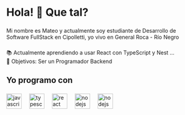 <h1 align="left">Hola! 👋 Que tal?</h1>

###

<p align="left">Mi nombre es Mateo y actualmente soy estudiante de Desarrollo de Software FullStack en Cipolletti, yo vivo en General Roca - Río Negro</p>

###

<p align="left">📚 Actualmente aprendiendo a usar React con TypeScript y Nest ...<br>🎯 Objetivos: Ser un Programador Backend<br></p>

###

<h2 align="left">Yo programo con</h2>

###

<div align="left">
  <img src="https://cdn.jsdelivr.net/gh/devicons/devicon/icons/javascript/javascript-original.svg" height="40" alt="javascript logo"  />
  <img width="12" />
  <img src="https://cdn.jsdelivr.net/gh/devicons/devicon/icons/typescript/typescript-original.svg" height="40" alt="typescript logo"  />
  <img width="12" />
  <img src="https://cdn.jsdelivr.net/gh/devicons/devicon/icons/react/react-original.svg" height="40" alt="react logo"  />
  <img width="12" />
  <img src="https://cdn.jsdelivr.net/gh/devicons/devicon/icons/nodejs/nodejs-original.svg" height="40" alt="nodejs logo"  />
  <img width="12" />
  <img src="https://cdn.jsdelivr.net/gh/devicons/devicon/icons/nestjs/nestjs-original.svg" height="40" alt="nodejs logo"  />
  <img width="12" />
</div>

###
